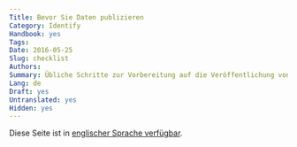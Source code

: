 ```yaml
---
Title: Bevor Sie Daten publizieren
Category: Identify
Handbook: yes
Tags:
Date: 2016-05-25
Slug: checklist
Authors:
Summary: Übliche Schritte zur Vorbereitung auf die Veröffentlichung von Daten in OGD-Form.
Lang: de
Draft: yes
Untranslated: yes
Hidden: yes
---
```


Diese Seite ist in [englischer Sprache verfügbar](/en/identify/checklist).
